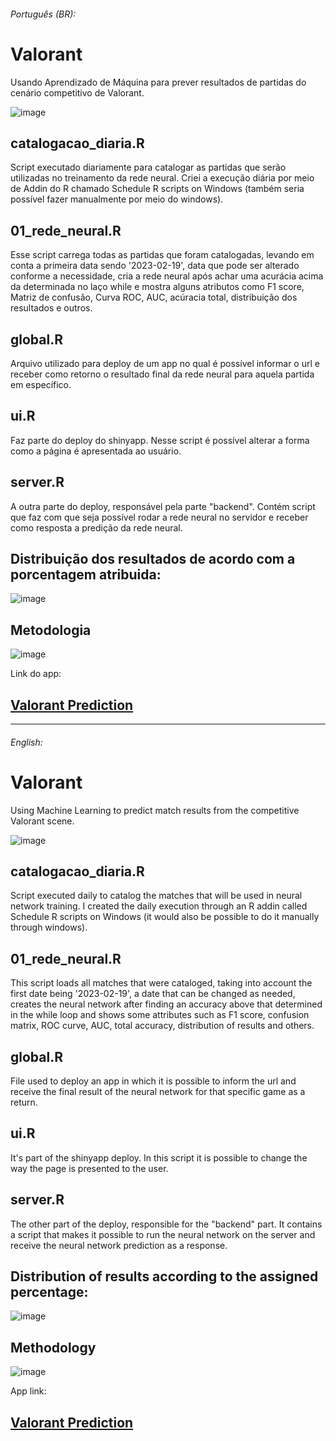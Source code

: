 ###### Português (BR):
# Valorant
Usando Aprendizado de Máquina para prever resultados de partidas do cenário competitivo de Valorant.

![image](https://user-images.githubusercontent.com/94936578/229330663-a3b5a254-9ae6-4c3a-9488-978eb94665a1.png)

## catalogacao_diaria.R
Script executado diariamente para catalogar as partidas que serão utilizadas no treinamento da rede neural. Criei a execução diária por meio de Addin do R chamado Schedule R scripts on Windows (também seria possível fazer manualmente por meio do windows).

## 01_rede_neural.R
Esse script carrega todas as partidas que foram catalogadas, levando em conta a primeira data sendo '2023-02-19', data que pode ser alterado conforme a necessidade, cria a rede neural após achar uma acurácia acima da determinada no laço while e mostra alguns atributos como F1 score, Matriz de confusão, Curva ROC, AUC, acúracia total, distribuição dos resultados e outros.

## global.R
Arquivo utilizado para deploy de um app no qual é possível informar o url e receber como retorno o resultado final da rede neural para aquela partida em específico.

## ui.R
Faz parte do deploy do shinyapp. Nesse script é possível alterar a forma como a página é apresentada ao usuário.

## server.R
A outra parte do deploy, responsável pela parte "backend". Contém script que faz com que seja possível rodar a rede neural no servidor e receber como resposta a predição da rede neural.

## Distribuição dos resultados de acordo com a porcentagem atribuida:
![image](https://user-images.githubusercontent.com/94936578/231922013-8671ad7a-2883-4a4e-81cc-628cab5e1359.png)

## Metodologia
![image](https://user-images.githubusercontent.com/94936578/231923242-29875838-e680-4788-b1ea-cbbc0e40a2f9.png)


Link do app: 

## [Valorant Prediction](https://jrff.shinyapps.io/scripts/)

---------------------------------
###### English:

# Valorant
Using Machine Learning to predict match results from the competitive Valorant scene.

![image](https://user-images.githubusercontent.com/94936578/229330663-a3b5a254-9ae6-4c3a-9488-978eb94665a1.png)

## catalogacao_diaria.R
Script executed daily to catalog the matches that will be used in neural network training. I created the daily execution through an R addin called Schedule R scripts on Windows (it would also be possible to do it manually through windows).

## 01_rede_neural.R
This script loads all matches that were cataloged, taking into account the first date being '2023-02-19', a date that can be changed as needed, creates the neural network after finding an accuracy above that determined in the while loop and shows some attributes such as F1 score, confusion matrix, ROC curve, AUC, total accuracy, distribution of results and others.

## global.R
File used to deploy an app in which it is possible to inform the url and receive the final result of the neural network for that specific game as a return.

## ui.R
It's part of the shinyapp deploy. In this script it is possible to change the way the page is presented to the user.

## server.R
The other part of the deploy, responsible for the "backend" part. It contains a script that makes it possible to run the neural network on the server and receive the neural network prediction as a response.

## Distribution of results according to the assigned percentage:
![image](https://user-images.githubusercontent.com/94936578/231922013-8671ad7a-2883-4a4e-81cc-628cab5e1359.png)

## Methodology
![image](https://user-images.githubusercontent.com/94936578/231923242-29875838-e680-4788-b1ea-cbbc0e40a2f9.png)

App link:

## [Valorant Prediction](https://jrff.shinyapps.io/scripts/)
